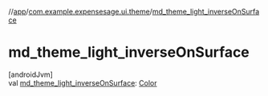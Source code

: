//[app](../../index.md)/[com.example.expensesage.ui.theme](index.md)/[md_theme_light_inverseOnSurface](md_theme_light_inverse-on-surface.md)

# md_theme_light_inverseOnSurface

[androidJvm]\
val [md_theme_light_inverseOnSurface](md_theme_light_inverse-on-surface.md): [Color](https://developer.android.com/reference/kotlin/androidx/compose/ui/graphics/Color.html)
